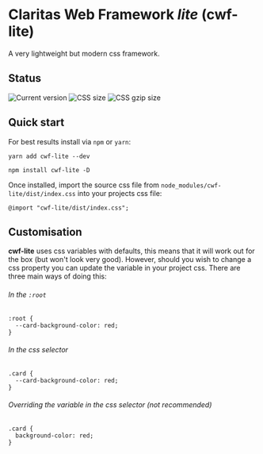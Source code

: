 # Claritas Web Framework _lite_ (cwf-lite)

A very lightweight but modern css framework.

## Status

![Current version](https://badgen.net/badge/Version/0.0.8/green)
![CSS size](https://badgen.net/badge/CSS%20size/291.75%20kB/yellow)
![CSS gzip size](https://badgen.net/badge/CSS%20gzip%20size/23.62%20kB/green)

## Quick start

For best results install via `npm` or `yarn`:

```
yarn add cwf-lite --dev
```

```
npm install cwf-lite -D
```

Once installed, import the source css file from `node_modules/cwf-lite/dist/index.css` into your projects css file:

```
@import "cwf-lite/dist/index.css";
```

## Customisation

**cwf-lite** uses css variables with defaults, this means that it will work out for the box (but won't look very good). However, should you wish to change a css property you can update the variable in your project css. There are three main ways of doing this:

###### In the `:root`

```
:root {
  --card-background-color: red;
}
```

###### In the css selector

```
.card {
  --card-background-color: red;
}
```

###### Overriding the variable in the css selector (not recommended)

```
.card {
  background-color: red;
}
```
